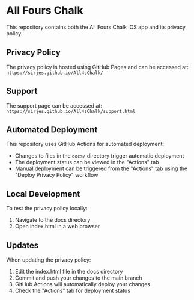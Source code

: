 # All Fours Chalk

This repository contains both the All Fours Chalk iOS app and its privacy policy.

## Privacy Policy

The privacy policy is hosted using GitHub Pages and can be accessed at: `https://sirjes.github.io/All4sChalk/`

## Support

The support page can be accessed at: `https://sirjes.github.io/All4sChalk/support.html`

## Automated Deployment

This repository uses GitHub Actions for automated deployment:
- Changes to files in the `docs/` directory trigger automatic deployment
- The deployment status can be viewed in the "Actions" tab
- Manual deployment can be triggered from the "Actions" tab using the "Deploy Privacy Policy" workflow

## Local Development

To test the privacy policy locally:
1. Navigate to the docs directory
2. Open index.html in a web browser

## Updates

When updating the privacy policy:
1. Edit the index.html file in the docs directory
2. Commit and push your changes to the main branch
3. GitHub Actions will automatically deploy your changes
4. Check the "Actions" tab for deployment status

